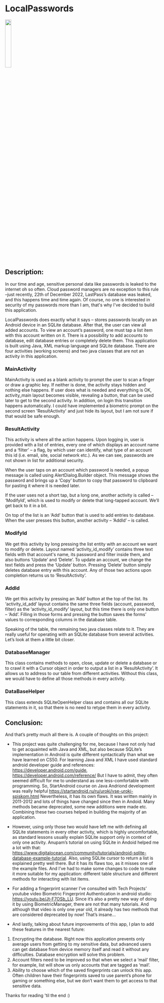 # LocalPasswords
<img src="HnVideoEditor_2023_07_31_192839932.gif" width=20%>

## Description:
In our time and age, sensitive personal data like passwords is leaked to the internet oh so often. Cloud password managers are no exception to this rule –just recently, 22th of December 2022, LastPass’s database was leaked, and this happens time and time again. Of course, no one is interested in security of my passwords more than I am, that's why I've decided to build this application.

LocalPasswords does exactly what it says – stores passwords locally on an Android device in an SQLite database. After that, the user can view all added accounts. To view an account’s password, one must tap a list item with this account written on it. There is a possibility to add accounts to database, edit database entries or completely delete them.
This application is built using Java, XML markup language and SQLite database.
There are four activities (working screens) and two java classes that are not an activity in this application.

### MainActivity
MainActivity is used as a blank activity to prompt the user to scan a finger or draw a graphic key.
If neither is done, the activity stays hidden and nothing else happens. If user does what is needed and everything is OK, activity_main layout becomes visible, revealing a button, that can be used later to get to the second activity. In addition, on login this transition happens automatically. I could have implemented a biometric prompt on the second screen 'ResultActivity' and just hide its layout, but I am not sure if that would be safe enough.

### ResultActivity
This activity is where all the action happens. Upon logging in, user is provided with a list of entries, every one of which displays an account name and a ‘filter’ – a flag, by which user can identify, what type of an account this id (i.e. email, site, social network etc.). As we can see, passwords are not shown in list for additional security.

When the user taps on an account which password is needed, a popup message is called using AlertDialog.Builder object. This message shows the password and brings up a ‘Copy’ button to copy that password to clipboard for pasting it where it is needed later.

If the user uses not a short tap, but a long one, another activity is called – ‘ModifyId’, which is used to modify or delete that long-tapped account. We’ll get back to it in a bit.

On top of the list is an ‘Add’ button that is used to add entries to database. When the user presses this button, another activity – ‘AddId’ – is called.

### ModifyId
We get this activity by long pressing the list entity with an account we want to modify or delete. Layout named ‘activity_id_modify’ contains three text fields with that account's name, its password and filter inside them, and also buttons ‘Update’ and ‘Delete’. To update an account, we change the text fields and press the ‘Update’ button. Pressing ‘Delete’ button simply deletes database entry with this account. Any of those two actions upon completion returns us to ‘ResultActivity’.

### AddId
We get this activity by pressing an ‘Add’ button at the top of the list. Its ‘activity_id_add’ layout contains the same three fields (account, password, filter) as the ‘activity_id_modify’ layout, but this time there is only one button – ‘Add’. Filling in those forms and pressing the button saves the forms’ values to corresponding columns in the database table.

Speaking of the table, the remaining two java classes relate to it. They are really useful for operating with an SQLite database from several activities. Let’s look at them a little bit closer.

### DatabaseManager
This class contains methods to open, close, update or delete a database or to crawl it with a Cursor object in order to output a list in a ‘ResultActivity’.
It allows us to address to our table from different activities. Without this class, we would have to define all those methods in every activity.

### DataBaseHelper
This class extends SQLiteOpenHelper class and contains all our SQLite statements in it, so that there is no need to retype them in every activity.

## Conclusion:

And that’s pretty much all there is. A couple of thoughts on this project:
- This project was quite challenging for me, because I have not only had to get acquainted with Java and XML, but also because SQLite’s implementation in Android is quite different syntactically than what we have learned on CS50.
For learning Java and XML I have used standard android developer guide and references:
https://developer.android.com/guide,
https://developer.android.com/reference/
But I have to admit, they often seemed difficult for me to understand as one less-comfortable with programming.
So, StartAndroid course on Java Andriond development was really helpful
https://startandroid.ru/ru/uroki/vse-uroki-spiskom.html
Nevertheless, it has its own flaws. It was written mainly in 2011-2012 and lots of things have changed since then in Andoid. Many methods became deprecated, some new additions were made etc.
Combining these two courses helped in building the majority of an application.

- However, using only those two would have left me with defining all SQLite statements in every other activity, which is highly uncomfortable, as standard lessons usually explain SQLite support only in context of only one activity.
Anupam’s tutorial on using SQLite in Andoid helped me a lot with that:
https://www.digitalocean.com/community/tutorials/android-sqlite-database-example-tutorial.
Also, using SQLite cursor to return a list is explained pretty well there. But it has its flaws too, as it misses one of the example files. And I’ve had to make some changes to code to make it more suitable for my application: different table structure and different methods for interacting with list items.

-  For adding a fingerprint scanner I’ve consulted with Tech Projects’ youtube video Biometric Fingerprint Authentication in android studio:
https://youtu.be/Jt-F7OSb_LU.
Since it’s also a pretty new way of doing it by using BiometricManager, there are not that many tutorials. And although that video is only one year old, it already has two methods that are considered deprecated by now! That’s insane…

- And lastly, talking about future improvements of this app, I plan to add these features in the nearest future:
1. Encrypting the database. Right now this application prevents only average users from getting to my sensitive data, but advanced users can get database from device memory itself and read it without any difficulties. Database encryption will solve this problem.
2. Account filters need to be improved so that when we select a ‘mail’ filter, for example, list will show us only accounts that are tagged as ‘mail’.
3. Ability to choose which of the saved fingerprints can unlock this app. Often children have their fingerprints saved to use parent’s phone for gaming or something else, but we don’t want them to get access to that sensitive data.

Thanks for reading 'til the end :)
